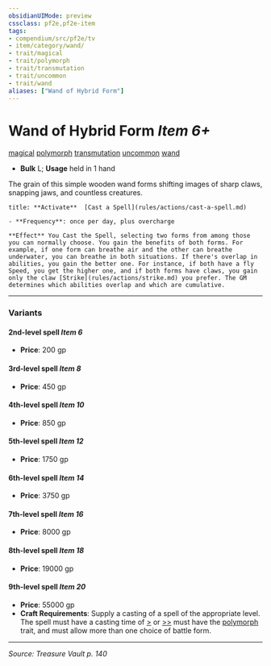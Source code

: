 ```yaml
---
obsidianUIMode: preview
cssclass: pf2e,pf2e-item
tags:
- compendium/src/pf2e/tv
- item/category/wand/
- trait/magical
- trait/polymorph
- trait/transmutation
- trait/uncommon
- trait/wand
aliases: ["Wand of Hybrid Form"]
---
```

# Wand of Hybrid Form *Item 6+*  
[magical](magical.md "Magical Item Trait")  [polymorph](polymorph.md "Polymorph Effect Trait")  [transmutation](transmutation.md "Transmutation School Trait")  [uncommon](uncommon.md "Uncommon Rarity Trait")  [wand](wand.md "Wand Item Trait")  

- **Bulk** L; **Usage** held in 1 hand

The grain of this simple wooden wand forms shifting images of sharp claws, snapping jaws, and countless creatures.

```ad-embed-ability
title: **Activate**  [Cast a Spell](rules/actions/cast-a-spell.md)

- **Frequency**: once per day, plus overcharge

**Effect** You Cast the Spell, selecting two forms from among those you can normally choose. You gain the benefits of both forms. For example, if one form can breathe air and the other can breathe underwater, you can breathe in both situations. If there's overlap in abilities, you gain the better one. For instance, if both have a fly Speed, you get the higher one, and if both forms have claws, you gain only the claw [Strike](rules/actions/strike.md) you prefer. The GM determines which abilities overlap and which are cumulative.
```

---

### Variants

#### 2nd-level spell *Item 6*

- **Price**: 200 gp

#### 3rd-level spell *Item 8*

- **Price**: 450 gp

#### 4th-level spell *Item 10*

- **Price**: 850 gp

#### 5th-level spell *Item 12*

- **Price**: 1750 gp

#### 6th-level spell *Item 14*

- **Price**: 3750 gp

#### 7th-level spell *Item 16*

- **Price**: 8000 gp

#### 8th-level spell *Item 18*

- **Price**: 19000 gp

#### 9th-level spell *Item 20*

- **Price**: 55000 gp
- **Craft Requirements**: Supply a casting of a spell of the appropriate level. The spell must have a casting time of [>](chapter-9-playing-the-game.md#Actions "Single Action") or [>>](chapter-9-playing-the-game.md#Actions "Two-Action") must have the [polymorph](polymorph.md "Polymorph Effect Trait") trait, and must allow more than one choice of battle form.

---
*Source: Treasure Vault p. 140*